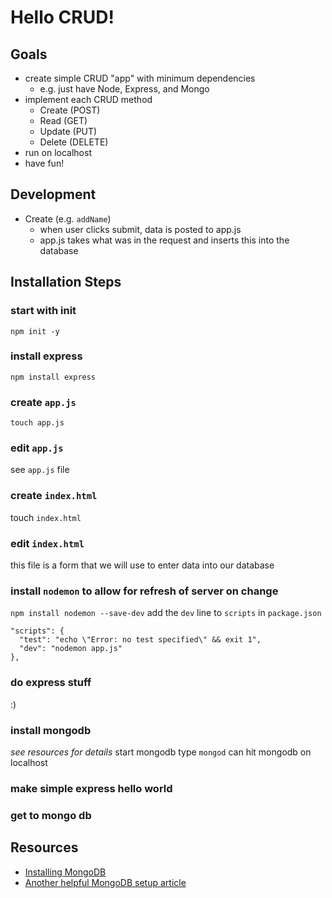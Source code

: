 # Hello CRUD!

## Goals
- create simple CRUD "app" with minimum dependencies
  - e.g. just have Node, Express, and Mongo
- implement each CRUD method
  - Create (POST)
  - Read (GET)
  - Update (PUT)
  - Delete (DELETE)
- run on localhost
- have fun!

## Development
- Create (e.g. `addName`)
  - when user clicks submit, data is posted to app.js
  - app.js takes what was in the request and inserts this into the database


## Installation Steps
### start with init  
`npm init -y`

### install express
`npm install express`

### create `app.js`
`touch app.js`

### edit `app.js`
see `app.js` file

### create `index.html`
touch `index.html`

### edit `index.html`
this file is a form that we will use to enter data into our database

### install `nodemon` to allow for refresh of server on change
`npm install nodemon --save-dev`
add the `dev` line to `scripts` in `package.json`
```
"scripts": {
  "test": "echo \"Error: no test specified\" && exit 1",
  "dev": "nodemon app.js"
},
```

### do express stuff
:)

### install mongodb
_see resources for details_
start mongodb type `mongod`
can hit mongodb on localhost

### make simple express hello world

### get to mongo db


## Resources
- [Installing MongoDB](https://treehouse.github.io/installation-guides/mac/mongo-mac.html)
- [Another helpful MongoDB setup article](https://www.bmc.com/blogs/how-to-install-mongodb-ubuntu-mac/)
